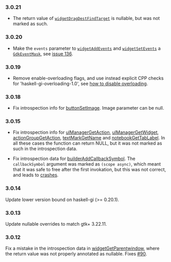 ### 3.0.21

+ The return value of [`widgetDragDestFindTarget`](https://hackage.haskell.org/package/gi-gtk/docs/GI-Gtk-Objects-Widget.html#v:widgetDragDestFindTarget) is nullable, but was not marked as such.

### 3.0.20

+ Make the `events` parameter to [`widgetAddEvents`](https://hackage.haskell.org/package/gi-gtk/docs/GI-Gtk-Objects-Widget.html#v:widgetAddEvents) and [`widgetSetEvents`](https://hackage.haskell.org/package/gi-gtk/docs/GI-Gtk-Objects-Widget.html#v:widgetSetEvents) a [`GdkEventMask`](https://hackage.haskell.org/package/gi-gdk/docs/GI-Gdk-Flags.html#t:EventMask), see [issue 136](https://github.com/haskell-gi/haskell-gi/issues/136).

### 3.0.19

+ Remove enable-overloading flags, and use instead explicit CPP checks for 'haskell-gi-overloading-1.0', see [how to disable overloading](https://github.com/haskell-gi/haskell-gi/wiki/Overloading\#disabling-overloading).

### 3.0.18

+ Fix introspection info for [buttonSetImage](https://hackage.haskell.org/package/gi-gtk/docs/GI-Gtk-Objects-Button.html#v:buttonSetImage). Image parameter can be null.

### 3.0.15

+ Fix introspection info for [uIManagerGetAction](https://hackage.haskell.org/package/gi-gtk/docs/GI-Gtk-Objects-UIManager.html#v:uIManagerGetAction), [uIManagerGetWidget](https://hackage.haskell.org/package/gi-gtk/docs/GI-Gtk-Objects-UIManager.html#v:uIManagerGetWidget), [actionGroupGetAction](https://hackage.haskell.org/package/gi-gtk/docs/GI-Gtk-Objects-ActionGroup.html#v:actionGroupGetAction), [textMarkGetName](https://hackage.haskell.org/package/gi-gtk/docs/GI-Gtk-Objects-TextMark.html#v:textMarkGetName) and [notebookGetTabLabel](https://hackage.haskell.org/package/gi-gtk/docs/GI-Gtk-Objects-Notebook.html#v:notebookGetTabLabel). In all these cases the function can return NULL, but it was not marked as such in the introspection data.

+ Fix introspection data for [builderAddCallbackSymbol](https://hackage.haskell.org/package/gi-gtk/docs/GI-Gtk-Objects-Builder.html#v:builderAddCallbackSymbol). The `callbackSymbol` argument was marked as `(scope async)`, which meant that it was safe to free after the first invokation, but this was not correct, and leads to [crashes](https://github.com/haskell-gi/haskell-gi/issues/104).

### 3.0.14

Update lower version bound on haskell-gi (>= 0.20.1).

### 3.0.13

Update nullable overrides to match gtk+ 3.22.11.

### 3.0.12

Fix a mistake in the introspection data in [widgetGetParentwindow](https://hackage.haskell.org/package/gi-gtk/docs/GI-Gtk-Objects-Widget.html#v:widgetGetParentWindow), where the return value was not properly annotated as nullable. Fixes [#90](https://github.com/haskell-gi/haskell-gi/issues/90).
